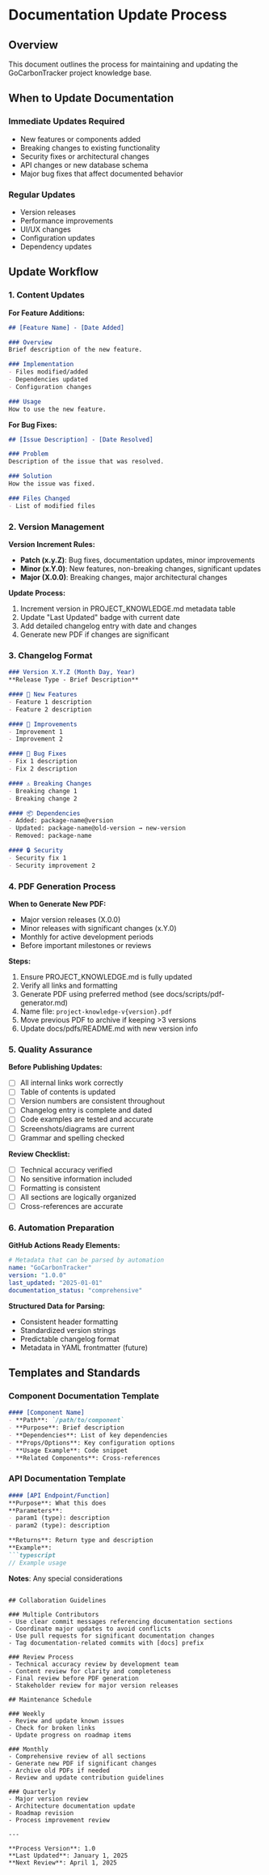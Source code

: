 
# Documentation Update Process

## Overview

This document outlines the process for maintaining and updating the GoCarbonTracker project knowledge base.

## When to Update Documentation

### Immediate Updates Required
- New features or components added
- Breaking changes to existing functionality
- Security fixes or architectural changes
- API changes or new database schema
- Major bug fixes that affect documented behavior

### Regular Updates
- Version releases
- Performance improvements
- UI/UX changes
- Configuration updates
- Dependency updates

## Update Workflow

### 1. Content Updates

**For Feature Additions:**
```markdown
## [Feature Name] - [Date Added]

### Overview
Brief description of the new feature.

### Implementation
- Files modified/added
- Dependencies updated
- Configuration changes

### Usage
How to use the new feature.
```

**For Bug Fixes:**
```markdown
## [Issue Description] - [Date Resolved]

### Problem
Description of the issue that was resolved.

### Solution
How the issue was fixed.

### Files Changed
- List of modified files
```

### 2. Version Management

**Version Increment Rules:**
- **Patch (x.y.Z)**: Bug fixes, documentation updates, minor improvements
- **Minor (x.Y.0)**: New features, non-breaking changes, significant updates
- **Major (X.0.0)**: Breaking changes, major architectural changes

**Update Process:**
1. Increment version in PROJECT_KNOWLEDGE.md metadata table
2. Update "Last Updated" badge with current date
3. Add detailed changelog entry with date and changes
4. Generate new PDF if changes are significant

### 3. Changelog Format

```markdown
### Version X.Y.Z (Month Day, Year)
**Release Type - Brief Description**

#### 🎉 New Features
- Feature 1 description
- Feature 2 description

#### 🔧 Improvements
- Improvement 1
- Improvement 2

#### 🐛 Bug Fixes
- Fix 1 description
- Fix 2 description

#### ⚠️ Breaking Changes
- Breaking change 1
- Breaking change 2

#### 📦 Dependencies
- Added: package-name@version
- Updated: package-name@old-version → new-version
- Removed: package-name

#### 🔒 Security
- Security fix 1
- Security improvement 2
```

### 4. PDF Generation Process

**When to Generate New PDF:**
- Major version releases (X.0.0)
- Minor releases with significant changes (x.Y.0)
- Monthly for active development periods
- Before important milestones or reviews

**Steps:**
1. Ensure PROJECT_KNOWLEDGE.md is fully updated
2. Verify all links and formatting
3. Generate PDF using preferred method (see docs/scripts/pdf-generator.md)
4. Name file: `project-knowledge-v{version}.pdf`
5. Move previous PDF to archive if keeping >3 versions
6. Update docs/pdfs/README.md with new version info

### 5. Quality Assurance

**Before Publishing Updates:**
- [ ] All internal links work correctly
- [ ] Table of contents is updated
- [ ] Version numbers are consistent throughout
- [ ] Changelog entry is complete and dated
- [ ] Code examples are tested and accurate
- [ ] Screenshots/diagrams are current
- [ ] Grammar and spelling checked

**Review Checklist:**
- [ ] Technical accuracy verified
- [ ] No sensitive information included
- [ ] Formatting is consistent
- [ ] All sections are logically organized
- [ ] Cross-references are accurate

### 6. Automation Preparation

**GitHub Actions Ready Elements:**
```yaml
# Metadata that can be parsed by automation
name: "GoCarbonTracker"
version: "1.0.0"
last_updated: "2025-01-01"
documentation_status: "comprehensive"
```

**Structured Data for Parsing:**
- Consistent header formatting
- Standardized version strings
- Predictable changelog format
- Metadata in YAML frontmatter (future)

## Templates and Standards

### Component Documentation Template
```markdown
#### [Component Name]
- **Path**: `/path/to/component`
- **Purpose**: Brief description
- **Dependencies**: List of key dependencies
- **Props/Options**: Key configuration options
- **Usage Example**: Code snippet
- **Related Components**: Cross-references
```

### API Documentation Template
```markdown
#### [API Endpoint/Function]
**Purpose**: What this does
**Parameters**: 
- param1 (type): description
- param2 (type): description

**Returns**: Return type and description
**Example**:
```typescript
// Example usage
```
**Notes**: Any special considerations
```

## Collaboration Guidelines

### Multiple Contributors
- Use clear commit messages referencing documentation sections
- Coordinate major updates to avoid conflicts
- Use pull requests for significant documentation changes
- Tag documentation-related commits with [docs] prefix

### Review Process
- Technical accuracy review by development team
- Content review for clarity and completeness
- Final review before PDF generation
- Stakeholder review for major version releases

## Maintenance Schedule

### Weekly
- Review and update known issues
- Check for broken links
- Update progress on roadmap items

### Monthly
- Comprehensive review of all sections
- Generate new PDF if significant changes
- Archive old PDFs if needed
- Review and update contribution guidelines

### Quarterly
- Major version review
- Architecture documentation update
- Roadmap revision
- Process improvement review

---

**Process Version**: 1.0
**Last Updated**: January 1, 2025
**Next Review**: April 1, 2025
